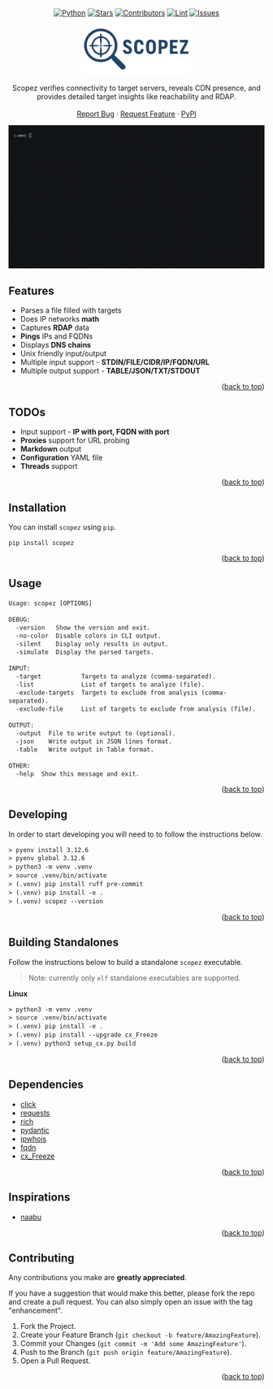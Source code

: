 <a id="readme-top"></a>

<!-- PROJECT LOGO -->
<br />

<div align="center">

[![Python][python-shield]][python-url]
[![Stars][stars-shield]][stars-url]
[![Contributors][contributors-shield]][contributors-url]
[![Lint][lint-shield]][lint-url]
[![Issues][issues-shield]][issues-url]

  <a href="https://github.com/xcalts/scopez">
    <img src="https://github.com/xcalts/scopez/raw/main/.github/logo.svg" alt="Logo" height="100" />
  </a>
  <p align="center">
    Scopez verifies connectivity to target servers, reveals CDN presence, and provides detailed target insights like reachability and RDAP.
    <br />
    <br />
    <a href="https://github.com/xcalts/scopez/issues/new?labels=bug&template=bug-report---.md">Report Bug</a>
    ·
    <a href="https://github.com/xcalts/scopez/issues/new?labels=enhancement&template=feature-request---.md">Request Feature</a>
    ·
    <a href="https://pypi.org/project/scopez/">PyPI</a>
  </p>

<img src="https://github.com/xcalts/scopez/raw/main/.github/video.gif" />

</div>

## Features

- Parses a file filled with targets
- Does IP networks **math**
- Captures **RDAP** data
- **Pings** IPs and FQDNs
- Displays **DNS chains**
- Unix friendly input/output
- Multiple input support - **STDIN/FILE/CIDR/IP/FQDN/URL**
- Multiple output support - **TABLE/JSON/TXT/STDOUT**

<p align="right">(<a href="#readme-top">back to top</a>)</p>

## TODOs

- Input support - **IP with port, FQDN with port**
- **Proxies** support for URL probing
- **Markdown** output
- **Configuration** YAML file
- **Threads** support

<p align="right">(<a href="#readme-top">back to top</a>)</p>

## Installation

You can install `scopez` using `pip`.

```
pip install scopez
```

<p align="right">(<a href="#readme-top">back to top</a>)</p>

## Usage

```
Usage: scopez [OPTIONS]

DEBUG:
  -version   Show the version and exit.
  -no-color  Disable colors in CLI output.
  -silent    Display only results in output.
  -simulate  Display the parsed targets.

INPUT:
  -target           Targets to analyze (comma-separated).
  -list             List of targets to analyze (file).
  -exclude-targets  Targets to exclude from analysis (comma-separated).
  -exclude-file     List of targets to exclude from analysis (file).

OUTPUT:
  -output  File to write output to (optional).
  -json    Write output in JSON lines format.
  -table   Write output in Table format.

OTHER:
  -help  Show this message and exit.
```

<p align="right">(<a href="#readme-top">back to top</a>)</p>

## Developing

In order to start developing you will need to to follow the instructions below.

```txt
> pyenv install 3.12.6
> pyenv global 3.12.6
> python3 -m venv .venv
> source .venv/bin/activate
> (.venv) pip install ruff pre-commit
> (.venv) pip install -e .
> (.venv) scopez --version
```

<p align="right">(<a href="#readme-top">back to top</a>)</p>

## Building Standalones

Follow the instructions below to build a standalone `scopez` executable.

> Note: currently only `elf` standalone executables are supported.

**Linux**

```txt
> python3 -m venv .venv
> source .venv/bin/activate
> (.venv) pip install -e .
> (.venv) pip install --upgrade cx_Freeze
> (.venv) python3 setup_cx.py build
```

<p align="right">(<a href="#readme-top">back to top</a>)</p>

## Dependencies

- [click](https://github.com/pallets/click)
- [requests](https://github.com/psf/requests)
- [rich](https://github.com/Textualize/rich)
- [pydantic](https://github.com/pydantic/pydantic)
- [ipwhois](https://github.com/secynic/ipwhois)
- [fqdn](https://github.com/ypcrts/fqdn)
- [cx_Freeze](https://github.com/marcelotduarte/cx_Freeze)

<p align="right">(<a href="#readme-top">back to top</a>)</p>

## Inspirations

- [naabu](https://github.com/projectdiscovery/naabu)

<p align="right">(<a href="#readme-top">back to top</a>)</p>

## Contributing

Any contributions you make are **greatly appreciated**.

If you have a suggestion that would make this better, please fork the repo and create a pull request.
You can also simply open an issue with the tag "enhancement".

1. Fork the Project.
2. Create your Feature Branch (`git checkout -b feature/AmazingFeature`).
3. Commit your Changes (`git commit -m 'Add some AmazingFeature'`).
4. Push to the Branch (`git push origin feature/AmazingFeature`).
5. Open a Pull Request.

<p align="right">(<a href="#readme-top">back to top</a>)</p>

<!-- MARKDOWN LINKS & IMAGES -->
<!-- https://www.markdownguide.org/basic-syntax/#reference-style-links -->

[contributors-shield]: https://img.shields.io/github/contributors/xcalts/scopez.svg?style=flat
[contributors-url]: https://github.com/xcalts/scopez/graphs/contributors
[lint-shield]: https://img.shields.io/github/actions/workflow/status/xcalts/scopez/ruff.yml?style=flat&label=ruff
[lint-url]: https://github.com/xcalts/scopez/actions/workflows/ruff.yml
[stars-shield]: https://img.shields.io/github/stars/xcalts/scopez.svg?style=flat
[stars-url]: https://github.com/xcalts/scopez/stargazers
[issues-shield]: https://img.shields.io/github/issues/xcalts/scopez.svg?style=flat
[issues-url]: https://github.com/xcalts/scopez/issues
[license-shield]: https://img.shields.io/github/license/xcalts/scopez.svg?style=flat
[license-url]: https://github.com/xcalts/scopez/blob/master/LICENSE
[python-shield]: https://img.shields.io/badge/-python-black?style=flat
[python-url]: https://www.python.org/
